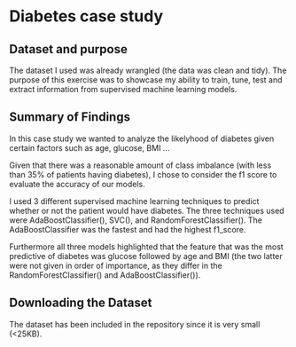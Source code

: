 # Diabetes case study

## Dataset and purpose

The dataset I used was already wrangled (the data was clean and tidy). The purpose of this exercise was to showcase my ability to train, tune, test and extract information from supervised machine learning models.
<br>


## Summary of Findings
In this case study we wanted to analyze the likelyhood of diabetes given certain factors such as age, glucose, BMI ...

Given that there was a reasonable amount of class imbalance (with less than 35% of patients having diabetes), I chose to consider the f1 score to evaluate the accuracy of our models.

I used 3 different supervised machine learning techniques to predict whether or not the patient would have diabetes. The three techniques used were AdaBoostClassifier(), SVC(), and RandomForestClassifier(). The AdaBoostClassifier was the fastest and had the highest f1_score.

Furthermore all three models highlighted that the feature that was the most predictive of diabetes was glucose followed by age and BMI (the two latter were not given in order of importance, as they differ in the RandomForestClassifier() and AdaBoostClassifier()).


## Downloading the Dataset

The dataset has been included in the repository since it is very small (<25KB).
